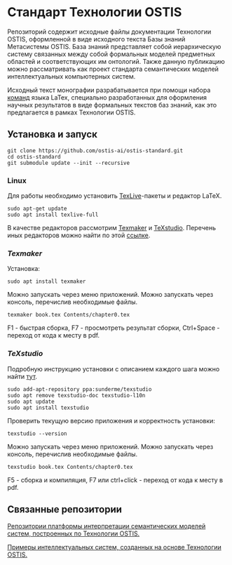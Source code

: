 # **Стандарт Технологии OSTIS**
Репозиторий содержит исходные файлы документации Технологии OSTIS, оформленной в виде исходного текста Базы знаний Метасистемы OSTIS. База знаний представляет собой иерархическую систему связанных между собой формальных моделей предметных областей и соответствующих
им онтологий. Также данную публикацию можно рассматривать как проект стандарта семантических моделей
интеллектуальных компьютерных систем.

Исходный текст монографии разрабатывается при помощи набора [команд](scn.tex) языка LaTex, специально разработанных для оформления научных результатов в виде формальных текстов баз знаний, как это предлагается в рамках Технологии OSTIS.

## **Установка и запуск**
```
git clone https://github.com/ostis-ai/ostis-standard.git
cd ostis-standard
git submodule update --init --recursive
``` 

### **Linux**
Для работы необходимо установить [TexLive](https://tug.org/texlive/)-пакеты и редактор LaTeX. 
```
sudo apt-get update
sudo apt install texlive-full
```

В качестве редакторов рассмотрим [Texmaker](https://community.linuxmint.com/software/view/texmaker) и [TeXstudio](https://www.texstudio.org/). Перечень иных редакторов можно найти по этой [ссылке](https://tex.stackexchange.com/questions/339/latex-editors-ides).

### *Texmaker*
Установка:
```
sudo apt install texmaker
```

Можно запускать через меню приложений. Можно запускать через консоль, перечислив необходимые файлы.
```
texmaker book.tex Contents/chapter0.tex
```

F1 - быстрая сборка, F7 - просмотреть результат сборки, Ctrl+Space - переход от кода к месту в pdf.

### *TeXstudio*
Подробную инструкцию установки c описанием каждого шага можно найти [тут](https://linuxhint.com/install-texstudio-latex-editor-linux/).
```
sudo add-apt-repository ppa:sunderme/texstudio
sudo apt remove texstudio-doc texstudio-l10n
sudo apt update
sudo apt install texstudio
```

Проверить текущую версию приложения и корректность установки:
```
texstudio --version
```

Можно запускать через меню приложений. Можно запускать через консоль, перечислив необходимые файлы.
```
texstudio book.tex Contents/chapter0.tex
```

F5 - сборка и компиляция, F7 или ctrl+click - переход от кода к месту в pdf.

## **Связанные репозитории**

[Репозитории платформы интерпретации семантических моделей систем, построенных по Технологии OSTIS.](https://github.com/ostis-ai)

[Примеры интеллектуальных систем, созданных на основе Технологии OSTIS.](https://github.com/ostis-apps)
